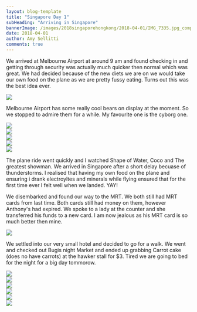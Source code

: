 ```yaml
---
layout: blog-template
title: "Singapore Day 1"
subHeading: "Arriving in Singapore"
bannerImage: /images/2018singaporehongkong/2018-04-01/IMG_7335.jpg_compressed.JPEG
date: 2018-04-01
author: Amy Sellitti
comments: true
---
```


We arrived at Melbourne Airport at around 9 am and found checking in and getting through security was actually much quicker then normal which was great. We had decided because of the new diets we are on we would take our own food on the plane as we are pretty fussy eating. Turns out this was the best idea ever. 

<div class="center-image"><img src="/images/2018singaporehongkong/2018-04-01/20180401_070514.jpg_compressed.JPEG" /></div>

Melbourne Airport has some really cool bears on display at the moment. So we stopped to admire them for a while. My favourite one is the cyborg one.

<div class="center-image"><img src="/images/2018singaporehongkong/2018-04-01/20180401_100307.jpg_compressed.JPEG" /></div>
<div class="center-image"><img src="/images/2018singaporehongkong/2018-04-01/20180401_100321.jpg_compressed.JPEG" /></div>
<div class="center-image"><img src="/images/2018singaporehongkong/2018-04-01/20180401_100358.jpg_compressed.JPEG" /></div>
<div class="center-image"><img src="/images/2018singaporehongkong/2018-04-01/20180401_100413.jpg_compressed.JPEG" /></div>
<div class="center-image"><img src="/images/2018singaporehongkong/2018-04-01/20180401_100423.jpg_compressed.JPEG" /></div>


The plane ride went quickly and I watched Shape of Water, Coco and The greatest showman. We arrived in Singapore after a short delay becuase of thunderstorms. I realised that having my own food on the plane and ensuring i drank electroyltes and minerals while flying ensured that for the first time ever I felt well when we landed. YAY!

We disembarked and found our way to the MRT. We both still had MRT cards from last time. Both cards still had money on them, however Anthony's had expired. We spoke to a lady at the counter and she transferred his funds to a new card. I am now jealous as his MRT card is so much better then mine.

<div class="center-image"><img src="/images/2018singaporehongkong/2018-04-01/20180401_203605.jpg_compressed.JPEG" /></div>

We settled into our very small hotel and decided to go for a walk. We went and checked out Bugis night Market and ended up grabbing Carrot cake (does no have carrots) at the hawker stall for $3. Tired we are going to bed for the night for a big day tommorow. 

<div class="center-image"><img src="/images/2018singaporehongkong/2018-04-01/IMG_7334.jpg_compressed.JPEG" /></div>
<div class="center-image"><img src="/images/2018singaporehongkong/2018-04-01/IMG_7334.jpg_compressed.JPEG" /></div>
<div class="center-image"><img src="/images/2018singaporehongkong/2018-04-01/IMG_7337.jpg_compressed.JPEG" /></div>
<div class="center-image"><img src="/images/2018singaporehongkong/2018-04-01/IMG_7338.jpg_compressed.JPEG" /></div>
<div class="center-image"><img src="/images/2018singaporehongkong/2018-04-01/IMG_7340.jpg_compressed.JPEG" /></div>
<div class="center-image"><img src="/images/2018singaporehongkong/2018-04-01/IMG_7341.jpg_compressed.JPEG" /></div>

